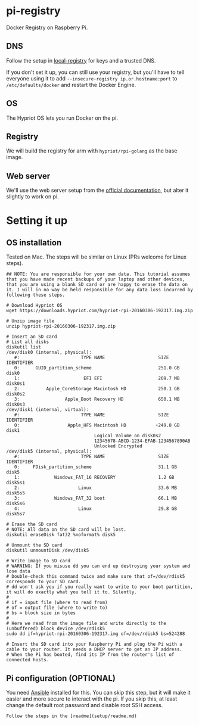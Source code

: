 # pi-registry

Docker Registry on Raspberry Pi.

## DNS

Follow the setup in [local-registry](https://github.com/docker-oxford/local-registry) for keys and a trusted DNS.

If you don't set it up, you can still use your registry, but you'll have to tell everyone using it to add `--insecure-registry ip.or.hostname:port` to  `/etc/defaults/docker` and restart the Docker Engine.

## OS

The Hypriot OS lets you run Docker on the pi.

## Registry

We will build the registry for arm with `hypriot/rpi-golang` as the base image.

## Web server

We'll use the web server setup from the [official documentation](https://docs.docker.com/registry/apache/), but alter it slightly to work on pi.

# Setting it up

## OS installation

Tested on Mac. The steps will be similar on Linux (PRs welcome for Linux steps).

    ## NOTE: You are responsible for your own data. This tutorial assumes that you have made recent backups of your laptop and other devices, that you are using a blank SD card or are happy to erase the data on it. I will in no way be held responsible for any data loss incurred by following these steps.

    # Download Hypriot OS
    wget https://downloads.hypriot.com/hypriot-rpi-20160306-192317.img.zip

    # Unzip image file
    unzip hypriot-rpi-20160306-192317.img.zip

    # Insert an SD card
    # List all disks
    diskutil list
    /dev/disk0 (internal, physical):
       #:                       TYPE NAME                    SIZE       IDENTIFIER
       0:      GUID_partition_scheme                         251.0 GB   disk0
       1:                        EFI EFI                     209.7 MB   disk0s1
       2:          Apple_CoreStorage Macintosh HD            250.1 GB   disk0s2
       3:                 Apple_Boot Recovery HD             650.1 MB   disk0s3
    /dev/disk1 (internal, virtual):
       #:                       TYPE NAME                    SIZE       IDENTIFIER
       0:                  Apple_HFS Macintosh HD           +249.8 GB   disk1
                                     Logical Volume on disk0s2
                                     12345678-ABCD-1234-EFAB-1234567890AB
                                     Unlocked Encrypted
    /dev/disk5 (internal, physical):
       #:                       TYPE NAME                    SIZE       IDENTIFIER
       0:     FDisk_partition_scheme                         31.1 GB    disk5
       1:             Windows_FAT_16 RECOVERY                1.2 GB     disk5s1
       2:                      Linux                         33.6 MB    disk5s5
       3:             Windows_FAT_32 boot                    66.1 MB    disk5s6
       4:                      Linux                         29.8 GB    disk5s7

    # Erase the SD card
    # NOTE: All data on the SD card will be lost.
    diskutil eraseDisk fat32 %noformat% disk5

    # Unmount the SD card
    diskutil unmountDisk /dev/disk5

    # Write image to SD card
    # WARNING: If you misuse dd you can end up destroying your system and lose data
    # Double-check this command twice and make sure that of=/dev/rdisk5 corresponds to your SD card.
    # dd won't ask you if you really want to write to your boot partition, it will do exactly what you tell it to. Silently.
    #
    # if = input file (where to read from)
    # of = output file (where to write to)
    # bs = block size in bytes
    #
    # Here we read from the image file and write directly to the (unbuffered) block device /dev/rdisk5
    sudo dd if=hypriot-rpi-20160306-192317.img of=/dev/rdisk5 bs=524288

    # Insert the SD card into your Raspberry Pi and plug the Pi with a cable to your router. It needs a DHCP server to get an IP address.
    # When the Pi has booted, find its IP from the router's list of connected hosts.

## Pi configuration (OPTIONAL)

You need [Ansible](http://www.ansible.com) installed for this. You can skip this step, but it will make it easier and more secure to interact with the pi. If you skip this, at least change the default root password and disable root SSH access.

    Follow the steps in the [readme](setup/readme.md)
